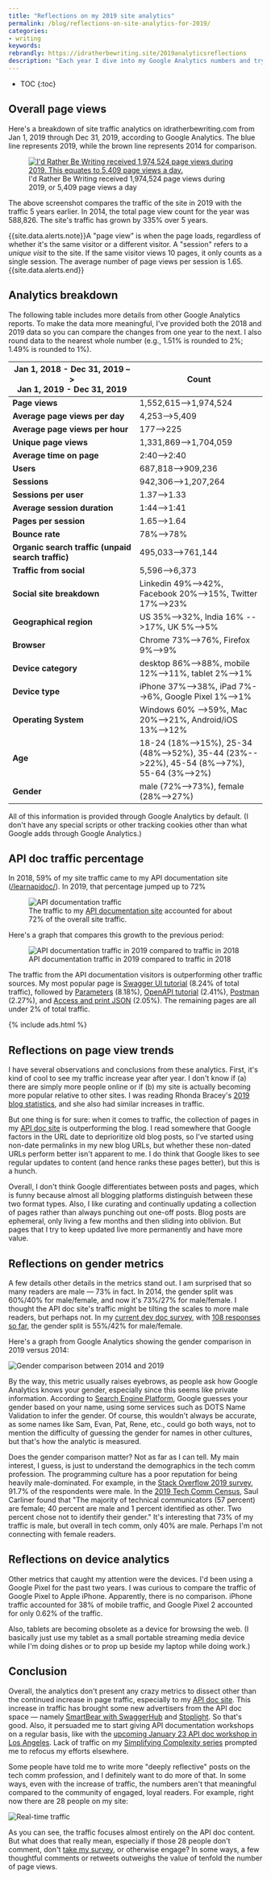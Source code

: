 ```yaml
---
title: "Reflections on my 2019 site analytics"
permalink: /blog/reflections-on-site-analytics-for-2019/
categories:
- writing
keywords:
rebrandly: https://idratherbewriting.site/2019analyticsreflections
description: "Each year I dive into my Google Analytics numbers and try to identify trends on my blog. In 2019, idratherbewriting.com had 1,974,524 page views, or about 5,409 page views a day (225 page views an hour). Traffic to the API doc site increased from 59% to 72%. Overall, this traffic suggests that maintaining a living documentation site that is continually updated might be more valuable than a continual stream of blog posts. I also reflect on my site's gender analytics, which has a slight trend towards more male readers."
---
```


* TOC
{:toc}

## Overall page views

Here's a breakdown of site traffic analytics on idratherbewriting.com from Jan 1, 2019 through Dec 31, 2019, according to Google Analytics. The blue line represents 2019, while the brown line represents 2014 for comparison.

<figure><a href="https://s3.us-west-1.wasabisys.com/idbwmedia.com/images/google-analytics2020-audience.png"><img src="https://s3.us-west-1.wasabisys.com/idbwmedia.com/images/google-analytics2020-audience.png" alt="I'd Rather Be Writing received 1,974,524 page views during 2019. This equates to 5,409 page views a day." /></a> <figcaption>I'd Rather Be Writing received 1,974,524 page views during 2019, or 5,409 page views a day</figcaption></figure>

The above screenshot compares the traffic of the site in 2019 with the traffic 5 years earlier. In 2014, the total page view count for the year was 588,826. The site's traffic has grown by 335% over 5 years.

{{site.data.alerts.note}}A "page view" is when the page loads, regardless of whether it's the same visitor or a different visitor. A "session" refers to a <i>unique visit</i> to the site. If the same visitor views 10 pages, it only counts as a single session. The average number of page views per session is 1.65.{{site.data.alerts.end}}

## Analytics breakdown

The following table includes more details from other Google Analytics reports. To make the data more meaningful, I've provided both the 2018 and 2019 data so you can compare the changes from one year to the next. I also round data to the nearest whole number (e.g., 1.51% is rounded to 2%; 1.49% is rounded to 1%).

<table>
<colgroup>
   <col width="50%" />
   <col width="50%" />
</colgroup>
    <thead>
    <tr>
        <th>Jan 1, 2018 - Dec 31, 2019 –> <br/>Jan 1, 2019 - Dec 31, 2019</th>
        <th>Count</th>
    </tr>
    </thead>
    <tbody>
    <tr>
        <td markdown="span"><b>Page views</b></td>
        <td markdown="span">1,552,615-->1,974,524</td>
    </tr>
    <tr>
        <td markdown="span"><b>Average page views per day</b></td>
        <td markdown="span">4,253-->5,409</td>
    </tr>
    <tr>
        <td markdown="span"><b>Average page views per hour</b></td>
        <td markdown="span">177-->225</td>
    </tr>
    <tr>
        <td markdown="span"><b>Unique page views</b></td>
        <td markdown="span">1,331,869-->1,704,059</td>
    </tr>
    <tr>
        <td markdown="span"><b>Average time on page</b></td>
        <td markdown="span">2:40-->2:40</td>
    </tr>
    <tr>
        <td markdown="span"><b>Users</b></td>
        <td markdown="span">687,818-->909,236</td>
    </tr>
    <tr>
        <td markdown="span"><b>Sessions</b></td>
        <td markdown="span">942,306-->1,207,264</td>
    </tr>
    <tr>
        <td markdown="span"><b>Sessions per user</b></td>
        <td markdown="span">1.37-->1.33</td>
    </tr>
    <tr>
        <td markdown="span"><b>Average session duration</b></td>
        <td markdown="span">1:44-->1:41</td>
    </tr>
    <tr>
        <td markdown="span"><b>Pages per session</b></td>
        <td markdown="span">1.65-->1.64</td>
    </tr>
    <tr>
        <td markdown="span"><b>Bounce rate</b></td>
        <td markdown="span">78%-->78%</td>
    </tr>
    <tr>
        <td markdown="span"><b>Organic search traffic (unpaid search traffic)</b></td>
        <td markdown="span">495,033-->761,144</td>
    </tr>
    <tr>
        <td markdown="span"><b>Traffic from social</b></td>
        <td markdown="span">5,596-->6,373</td>
    </tr>
    <tr>
        <td markdown="span"><b>Social site breakdown</b></td>
        <td markdown="span">Linkedin 49%-->42%, Facebook 20%-->15%, Twitter 17%-->23% </td>
    </tr>
    <tr>
        <td markdown="span"><b>Geographical region</b></td>
        <td markdown="span">US 35%-->32%, India 16% -->17%, UK 5%-->5%</td>
    </tr>
    <tr>
        <td markdown="span"><b>Browser</b></td>
        <td markdown="span">Chrome 73%-->76%, Firefox 9%-->9%</td>
    </tr>
    <tr>
        <td markdown="span"><b>Device category</b></td>
        <td markdown="span">desktop 86%-->88%, mobile 12%-->11%, tablet 2%-->1%</td>
    </tr>
    <tr>
        <td markdown="span"><b>Device type</b></td>
        <td markdown="span">iPhone 37%-->38%, iPad 7%-->6%, Google Pixel 1%-->1%
        </td>
    </tr>
    <tr>
        <td markdown="span"><b>Operating System</b></td>
        <td markdown="span">Windows 60% -->59%, Mac 20%-->21%, Android/iOS 13%-->12%</td>
    </tr>
    <tr>
        <td markdown="span"><b>Age</b></td>
        <td markdown="span">18-24 (18%-->15%), 25-34 (48%-->52%), 35-44 (23%-->22%), 45-54 (8%-->7%), 55-64 (3%-->2%)</td>
    </tr>
    <tr>
        <td markdown="span"><b>Gender</b></td>
        <td markdown="span">male (72%-->73%), female (28%-->27%)</td>
    </tr>
    </tbody>
</table>

All of this information is provided through Google Analytics by default. (I don't have any special scripts or other tracking cookies other than what Google adds through Google Analytics.)

## API doc traffic percentage

In 2018, 59% of my site traffic came to my API documentation site ([/learnapidoc/](/learnapidoc/)). In 2019, that percentage jumped up to 72%

<figure><img src="https://s3.us-west-1.wasabisys.com/idbwmedia.com/images/learnapidoc_traffic3.png" alt="API documentation traffic" /> <figcaption>The traffic to my <a href='https://idratherbewriting.com/learnapidoc/'>API documentation site</a> accounted for about 72% of the overall site traffic.</figcaption></figure>

Here's a graph that compares this growth to the previous period:

<figure><img src="https://s3.us-west-1.wasabisys.com/idbwmedia.com/images/learnapidocpreviousperiod.png" alt="API documentation traffic in 2019 compared to traffic in 2018" /> <figcaption>API documentation traffic in 2019 compared to traffic in 2018</figcaption></figure>

The traffic from the API documentation visitors is outperforming other traffic sources. My most popular page is [Swagger UI tutorial](/learnapidoc/pubapis_swagger.html) (8.24% of total traffic), followed by [Parameters](/learnapidoc/docapis_doc_parameters.html) (8.18%),  [OpenAPI tutorial](/learnapidoc/pubapis_openapi_tutorial_overview.html) (2.41%), [Postman](/learnapidoc/docapis_postman.html) (2.27%), and [Access and print JSON](/learnapidoc/docapis_access_json_values.html) (2.05%). The remaining pages are all under 2% of total traffic.

{% include ads.html %}

## Reflections on page view trends

I have several observations and conclusions from these analytics. First, it's kind of cool to see my traffic increase year after year. I don't know if (a) there are simply more people online or if (b) my site is actually becoming more popular relative to other sites. I was reading Rhonda Bracey's [2019 blog statistics](https://cybertext.wordpress.com/2019/12/31/2019-blog-statistics/), and she also had similar increases in traffic.

But one thing is for sure: when it comes to traffic, the collection of pages in my [API doc site](/learnapidoc/) is outperforming the blog. I read somewhere that Google factors in the URL date to deprioritize old blog posts, so I've started using non-date permalinks in my new blog URLs, but whether these non-dated URLs perform better isn't apparent to me. I do think that Google likes to see regular updates to content (and hence ranks these pages better), but this is a hunch.

Overall, I don't think Google differentiates between posts and pages, which is funny because almost all blogging platforms distinguish between these two format types. Also, I like curating and continually updating a collection of pages rather than always punching out one-off posts. Blog posts are ephemeral, only living a few months and then sliding into oblivion. But pages that I try to keep updated live more permanently and have more value.

## Reflections on gender metrics

A few details other details in the metrics stand out. I am surprised that so many readers are male &mdash; 73% in fact. In 2014, the gender split was 60%/40% for male/female, and now it's 73%/27% for male/female. I thought the API doc site's traffic might be tilting the scales to more male readers, but perhaps not. In my [current dev doc survey](https://www.questionpro.com/t/AOaGwZgCFE), with [108 responses so far](https://www.questionpro.com/t/PGhS9ZgCFE), the gender split is 55%/42% for male/female.

Here's a graph from Google Analytics showing the gender comparison in 2019 versus 2014:

<img style="max-width: 450px" src="https://s3.us-west-1.wasabisys.com/idbwmedia.com/images/gender2019analytics.png" alt="Gender comparison between 2014 and 2019" />

By the way, this metric usually raises eyebrows, as people ask how Google Analytics knows your gender, especially since this seems like private information. According to [Search Engine Platform](http://www.searchengineplatform.com/how-google-determines-age-and-gender-under-the-demographics-report-in-google-analytics/), Google guesses your gender based on your name, using some services such as DOTS Name Validation to infer the gender. Of course, this wouldn't always be accurate, as some names like Sam, Evan, Pat, Rene, etc., could go both ways, not to mention the difficulty of guessing the gender for names in other cultures, but that's how the analytic is measured.

Does the gender comparison matter? Not as far as I can tell. My main interest, I guess, is just to understand the demographics in the tech comm profession. The programming culture has a poor reputation for being heavily male-dominated. For example, in the [Stack Overflow 2019 survey](https://insights.stackoverflow.com/survey/2019#developer-profile-_-developer-role-and-gender), 91.7% of the respondents were male. In the [2019 Tech Comm Census](https://www.stc.org/intercom/2019/01/who-technical-communicators-are-a-summary-of-demographics-backgrounds-and-employment/), Saul Carliner found that "The majority of technical communicators (57 percent) are female; 40 percent are male and 1 percent identified as other. Two percent chose not to identify their gender." It's interesting that 73% of my traffic is male, but overall in tech comm, only 40% are male. Perhaps I'm not connecting with female readers.

## Reflections on device analytics

Other metrics that caught my attention were the devices. I'd been using a Google Pixel for the past two years. I was curious to compare the traffic of Google Pixel to Apple iPhone. Apparently, there is no comparison. iPhone traffic accounted for 38% of mobile traffic, and Google Pixel 2 accounted for only 0.62% of the traffic.

Also, tablets are becoming obsolete as a device for browsing the web. (I basically just use my tablet as a small portable streaming media device while I'm doing dishes or to prop up beside my laptop while doing work.)

## Conclusion

Overall, the analytics don't present any crazy metrics to dissect other than the continued increase in page traffic, especially to my [API doc site](/learnapidoc/). This increase in traffic has brought some new advertisers from the API doc space &mdash; namely [SmartBear with SwaggerHub](https://swagger.io/tools/swaggerhub/?utm_medium=display&utm_source=idratherbewriting&utm_campaign=irbwsponsor) and [Stoplight](https://stoplight.io/?utm_source=idratherbewriting). So that's good. Also, it persuaded me to start giving API documentation workshops on a regular basis, like with the [upcoming January 23 API doc workshop in Los Angeles](/blog/upcoming-api-documentation-workshop-los-angeles-jan-23/). Lack of traffic on my [Simplifying Complexity series](/simplifying-complexity/index.html) prompted me to refocus my efforts elsewhere.

Some people have told me to write more "deeply reflective" posts on the tech comm profession, and I definitely want to do more of that. In some ways, even with the increase of traffic, the numbers aren't that meaningful compared to the community of engaged, loyal readers. For example, right now there are 28 people on my site:

<img src="https://s3.us-west-1.wasabisys.com/idbwmedia.com/images/realtimeanalytics28.png" alt="Real-time traffic" />

As you can see, the traffic focuses almost entirely on the API doc content. But what does that really mean, especially if those 28 people don't comment, don't [take my survey](https://www.questionpro.com/a/TakeSurvey?tt=qYKAPa%2BvYY4%3D), or otherwise engage? In some ways, a few thoughtful comments or retweets outweighs the value of tenfold the number of page views.
